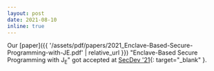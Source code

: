 ```yaml
---
layout: post
date: 2021-08-10
inline: true
---
```


Our [paper]({{ '/assets/pdf/papers/2021_Enclave-Based-Secure-Programming-with-JE.pdf' | relative_url }}) "Enclave-Based Secure Programming with J<sub>E</sub>"
got accepted at [SecDev '21](https://secdev.ieee.org/2021/home/){: target="_blank" }.
